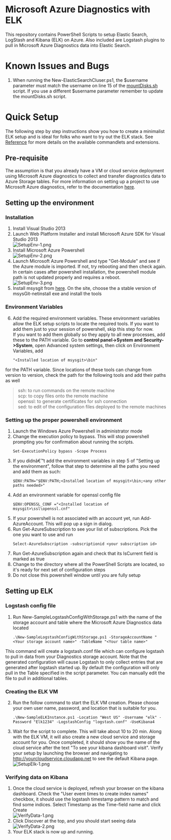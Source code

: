 # Microsoft Azure Diagnostics with ELK
This repository contains PowerShell Scripts to setup Elastic Search, LogStash and Kibana (ELK) on Azure. Also included are Logstash plugins to pull in Microsoft Azure Diagnostics data into Elastic Search.
  
# Known Issues and Bugs
1. When running the New-ElasticSearchCluser.ps1, the $username parameter must match the username on line 15 of the [mountDisks.sh](./sh/mountDisks.sh) script. If you use a different $username parameter remember to update the mountDisks.sh script.

# Quick Setup
The following step by step instructions show you how to create a minimalist ELK setup and is ideal for folks who want to try out the ELK stack.
See [Reference](Reference.md) for more details on the available commandlets and extensions. 

## Pre-requisite
The assumption is that you already have a VM or cloud service deployment using Microsoft Azure diagnostics to collect and transfer diagnostics data to Azure Storage tables.
For more information on setting up a project to use Microsoft Azure diagnostics, refer to the documentation [here](https://msdn.microsoft.com/en-us/library/azure/dn186185.aspx).

## Setting up the environment

### Installation
1. Install Visual Studio 2013
2. Launch Web Platform Installer and install Microsoft Azure SDK for Visual Studio 2013   
![SetupEnv-1.png](./md-images/SetupEnv-1.png) 
3. Install Microsoft Azure Powershell  
![SetupEnv-2.png](./md-images/SetupEnv-2.png)
4. Launch Microsoft Azure Powershell and type "Get-Module" and see if the Azure module is imported. If not, try rebooting and then check again. In certain cases after powershell installation, the powershell module path is not updated properly and requires a reboot.    
![SetupEnv-3.png](./md-images/SetupEnv-3.png)
5. Install msysgit from [here]( https://github.com/msysgit/msysgit/releases/). On the site, choose the a stable version of msysGit-netinstall exe and install the tools

### Environment Variables
6. Add the required environment variables. These environment variables allow the ELK setup scripts to locate the required tools. If you want to add them just to your session of powershell, skip this step for now.  
If you want to add them globally so they apply to all new processes, add these to the PATH variable. Go to **control panel->System and Security->System**, open Advanced system settings, then click on Environment Variables, add
    ```
    "<Installed location of msysgit>\bin"
    ```
for the PATH variable.
Since locations of these tools can change from version to version, check the path for the following tools and add their paths as well 
>ssh: to run commands on the remote machine  
>scp: to copy files onto the remote machine  
>openssl: to generate certificates for ssh connection  
>sed: to edit of the configuration files deployed to the remote machines

### Setting up the proper powershell environment
1. Launch the Windows Azure Powershell in administrator mode
2. Change the execution policy to bypass. This will stop powershell prompting you for confirmation about running the scripts.
    ```
    Set-ExecutionPolicy bypass -Scope Process
    ```
3. If you didnâ€™t add the environment variables in step 5 of "Setting up the environment", follow that step to determine all the paths you need and add them as such:
    ```
    $ENV:PATH="$ENV:PATH;<Installed location of msysgit>\bin;<any other paths needed>"
    ```
4. Add an environment variable for openssl config file
    ```
    $ENV:OPENSSL_CONF ="<Installed location of msysgit>\ssl\openssl.cnf"
    ```
5. If your powershell is not associated with an account yet, run Add-AzureAccount.	This will pop up a sign in dialog.
6. Run Get-AzureSubscription to see your list of subscriptions. Pick the one you want to use and run
    ```
    Select-AzureSubscription -subscriptionid <your subscription id>
    ```
7. Run Get-AzureSubscription again and check that its IsCurrent field is marked as true
8. Change to the directory where all the PowerShell Scripts are located, so it's ready for next set of configuration steps 
9. Do not close this powershell window until you are fully setup

## Setting up ELK
### Logstash config file
1. Run New-SampleLogstashConfigWithStorage.ps1 with the name of the storage account and table where the Microsoft Azure Diagnostics data located
    ```
    .\New-SampleLogstashConfigWithStorage.ps1 -StorageAccountName "<Your storage account name>" -TableName "<Your table name>"
    ```
This command will create a logstash.conf file which can configure logstash to pull in data from your Diagnostics storage account. Note that the generated configuration will cause Logstash to only collect entries that are generated after logstash started up. By default the configuration will only pull in the Table specified in the script parameter. You can manually edit the file to pull in additional tables. 
 
### Creating the ELK VM
2. Run the follow command to start the ELK VM creation. Please choose your own user name, password, and location that is suitable for you.
    ```
    .\New-SampleELKInstance.ps1 -Location "West US" -Username "elk" -Password "Elk1234" -LogstashConfig "logstash.conf" -UseKibana4
    ```
3. Wait for the script to complete. This  will take about 10 to 20 min. Along with the ELK VM, it will also create a new cloud service and storage account for you. Once completed, it should show you the name of the cloud service after the text "To see your kibana dashboard visit". Verify your setup by launching the browser and navigating to http://yourcloudservice.cloudapp.net to see the default Kibana page.  
![SetupElk-1.png](./md-images/SetupElk-1.png)
    
### Verifying data on Kibana
1. Once the cloud service is deployed, refresh your browser on the kibana dashboard. Check the "User event times to create index names" checkbox, it should use the logstash timestamp pattern to match and find some indices. Select Timestamp as the Time-field name and click Create      
![VerifyData-1.png](./md-images/VerifyData-1.png)
2. Click Discover at the top, and you should start seeing data  
![VerifyData-2.png](./md-images/VerifyData-2.png)
3. Your ELK stack is now up and running.  

